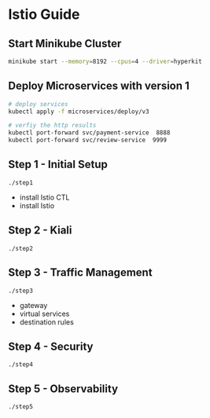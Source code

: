 # Istio Guide

## Start Minikube Cluster
```bash
minikube start --memory=8192 --cpus=4 --driver=hyperkit
```

## Deploy Microservices with version 1
```bash
# deploy services
kubectl apply -f microservices/deploy/v3

# verfiy the http results
kubectl port-forward svc/payment-service  8888
kubectl port-forward svc/review-service  9999
```

## Step 1 - Initial Setup
`./step1`
- install Istio CTL
- install Istio

## Step 2 - Kiali
`./step2`

## Step 3 - Traffic Management
`./step3`
- gateway
- virtual services
- destination rules

## Step 4 - Security
`./step4`

## Step 5 - Observability
`./step5`